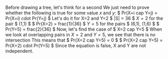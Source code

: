 Before drawing a tree, let's think for a second 
We just need to prove whether the following is true for some value $x$ and $y$: $ Pr(X=i cap Y=j) = Pr(X=i) cdot Pr(Y=j) $ 
Let's do it for X=2 and Y=2 
$ |S| = 36 $ 
$X=2$ for the pair $ (1,1) $ 
$ Pr(X=2) = frac{1}{36} $ 
$Y=5$ for the pairs $ (6,1), (1,6) $ 
$ Pr(Y=5) = frac{2}{36} $ 
Now, let's find the case of $ X=2 cap Y=5 $ 
When we look at overlapping pairs in $X=2$ and $Y=5$, we see that there is no intersection 
This means that $ Pr(X=2 cap Y=5) = 0 $ 
$ Pr(X=2 cap Y=5) = Pr(X=2) cdot Pr(Y=5) $ 
Since the equation is false, X and Y are not independent.
